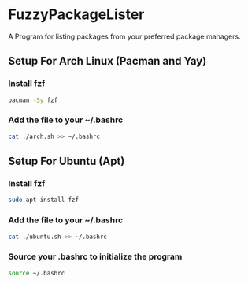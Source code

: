 # FuzzyPackageLister

A Program for listing packages from your preferred package managers.

## Setup For Arch Linux (Pacman and Yay)

### Install fzf 
```bash
pacman -Sy fzf
```

### Add the file to your ~/.bashrc
```bash
cat ./arch.sh >> ~/.bashrc
```

## Setup For Ubuntu (Apt)

### Install fzf
```bash
sudo apt install fzf
```

### Add the file to your ~/.bashrc
```bash
cat ./ubuntu.sh >> ~/.bashrc
```

### Source your .bashrc to initialize the program
```bash
source ~/.bashrc
```

